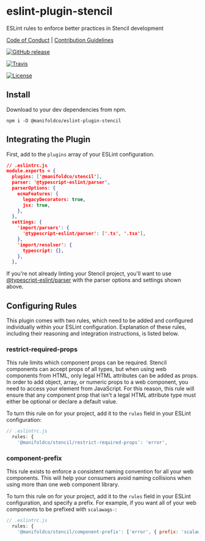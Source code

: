 # eslint-plugin-stencil

ESLint rules to enforce better practices in Stencil development

[Code of Conduct](./CODE_OF_CONDUCT.md) |
[Contribution Guidelines](./.github/CONTRIBUTING.md)

[![GitHub release](https://img.shields.io/github/tag/manifoldco/eslint-plugin-stencil.svg?label=latest)](https://github.com/manifoldco/eslint-plugin-stencil/releases)

[![Travis](https://img.shields.io/travis/manifoldco/eslint-plugin-stencil/master.svg)](https://travis-ci.org/manifoldco/eslint-plugin-stencil)

[![License](https://img.shields.io/badge/license-BSD-blue.svg)](./LICENSE.md)

## Install

Download to your dev dependencies from npm.

```
npm i -D @manifoldco/eslint-plugin-stencil
```

## Integrating the Plugin

First, add to the `plugins` array of your ESLint configuration.

```json
// .eslintrc.js
module.exports = {
  plugins: ['@manifoldco/stencil'],
  parser: '@typescript-eslint/parser',
  parserOptions: {
    ecmaFeatures: {
      legacyDecorators: true,
      jsx: true,
    },
  },
  settings: {
    'import/parsers': {
      '@typescript-eslint/parser': ['.ts', '.tsx'],
    },
    'import/resolver': {
      typescript: {},
    },
  },
```

If you're not already linting your Stencil project, you'll want to use [@typescript-eslint/parser](https://www.npmjs.com/package/@typescript-eslint/parser) with the parser options and settings shown above.

## Configuring Rules

This plugin comes with two rules, which need to be added and configured individually within your ESLint configuration. Explanation of these rules, including their reasoning and integration instructions, is listed below.

### restrict-required-props

This rule limits which component props can be required. Stencil components can accept props of all types, but when using web components from HTML, only legal HTML attributes can be added as props. In order to add object, array, or numeric props to a web component, you need to access your element from JavaScript. For this reason, this rule will ensure that any component prop that isn't a legal HTML attribute type must either be optional or declare a default value.

To turn this rule on for your project, add it to the `rules` field in your ESLint configuration:

```js
// .eslintrc.js
  rules: {
    '@manifoldco/stencil/restrict-required-props': 'error',
```

### component-prefix

This rule exists to enforce a consistent naming convention for all your web components. This will help your consumers avoid naming collisions when using more than one web component library.

To turn this rule on for your project, add it to the `rules` field in your ESLint configuration, and specify a prefix. For example, if you want all of your web components to be prefixed with `scalawags-`:

```js
// .eslintrc.js
  rules: {
    '@manifoldco/stencil/component-prefix': ['error', { prefix: 'scalawags-' }],
```
